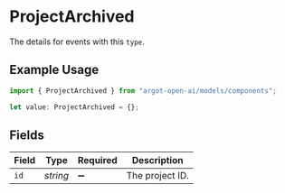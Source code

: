 # ProjectArchived

The details for events with this `type`.

## Example Usage

```typescript
import { ProjectArchived } from "argot-open-ai/models/components";

let value: ProjectArchived = {};
```

## Fields

| Field              | Type               | Required           | Description        |
| ------------------ | ------------------ | ------------------ | ------------------ |
| `id`               | *string*           | :heavy_minus_sign: | The project ID.    |